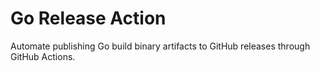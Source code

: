 # Go Release Action

Automate publishing Go build binary artifacts to GitHub releases through GitHub Actions.
